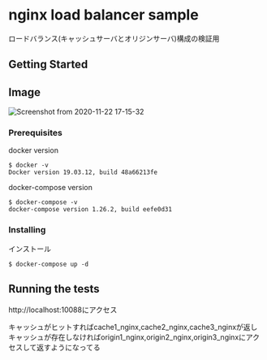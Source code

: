 # nginx load balancer sample

ロードバランス(キャッシュサーバとオリジンサーバ)構成の検証用

## Getting Started

## Image
![Screenshot from 2020-11-22 17-15-32](https://user-images.githubusercontent.com/27280734/99898643-64318800-2ce6-11eb-8c87-974a8a3b03be.png)
### Prerequisites

docker version
```
$ docker -v
Docker version 19.03.12, build 48a66213fe
```
docker-compose version
```
$ docker-compose -v
docker-compose version 1.26.2, build eefe0d31
```
### Installing

インストール
```
$ docker-compose up -d
```
## Running the tests
http://localhost:10088にアクセス

キャッシュがヒットすればcache1_nginx,cache2_nginx,cache3_nginxが返し
キャッシュが存在しなければorigin1_nginx,origin2_nginx,origin3_nginxにアクセスして返すようになってる
